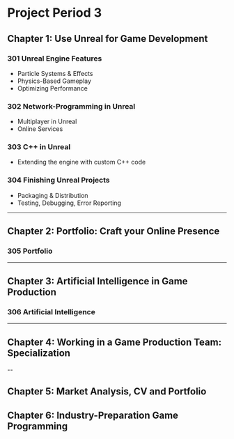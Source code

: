 # Project Period 3
 
## Chapter 1: Use Unreal for Game Development

### 301 Unreal Engine Features
- Particle Systems & Effects
- Physics-Based Gameplay
- Optimizing Performance

### 302 Network-Programming in Unreal
- Multiplayer in Unreal
- Online Services

### 303 C++ in Unreal
- Extending the engine with custom C++ code

### 304 Finishing Unreal Projects
- Packaging & Distribution
- Testing, Debugging, Error Reporting

---
  
## Chapter 2: Portfolio: Craft your Online Presence

### 305 Portfolio

---

## Chapter 3: Artificial Intelligence in Game Production

### 306 Artificial Intelligence

---

## Chapter 4: Working in a Game Production Team: Specialization

--

## Chapter 5: Market Analysis, CV and Portfolio

## Chapter 6: Industry-Preparation Game Programming
